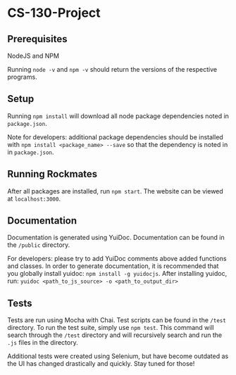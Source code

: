 # CS-130-Project

## Prerequisites

NodeJS and NPM

Running `node -v` and `npm -v` should return the versions of the respective programs.

## Setup

Running `npm install` will download all node package dependencies noted in `package.json`.

Note for developers: additional package dependencies should be installed with `npm install <package_name> --save`
so that the dependency is noted in in `package.json`.

## Running Rockmates

After all packages are installed, run `npm start`. The website can be viewed at `localhost:3000`.

## Documentation

Documentation is generated using YuiDoc. Documentation can be found in the `/public` directory. 

For developers: please try to add YuiDoc comments above added functions and classes.
In order to generate documentation, it is recommended that you globally install yuidoc:
`npm install -g yuidocjs`. After installing yuidoc, run: `yuidoc <path_to_js_source>
-o <path_to_output_dir>`

## Tests

Tests are run using Mocha with Chai. Test scripts can be found in the `/test` directory.
To run the test suite, simply use `npm test`. This command will search through the `/test`
directory and will recursively search and run the `.js` files in the directory.

Additional tests were created using Selenium, but have become outdated as the UI has changed
drastically and quickly. Stay tuned for those!
